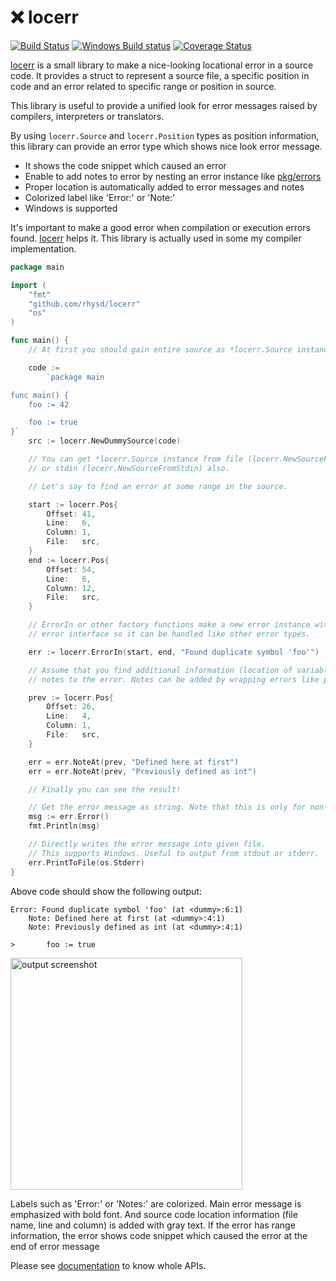 :x: locerr
==========
[![Build Status][build badge]][travis result]
[![Windows Build status][windows build badge]][appveyor result]
[![Coverage Status][coverage status]][coverage result]

[locerr][locerr document] is a small library to make a nice-looking locational error in a source code.
It provides a struct to represent a source file, a specific position in code and an error related to
specific range or position in source.

This library is useful to provide a unified look for error messages raised by compilers, interpreters
or translators.

By using `locerr.Source` and `locerr.Position` types as position information, this library can provide
an error type which shows nice look error message.

- It shows the code snippet which caused an error
- Enable to add notes to error by nesting an error instance like [pkg/errors](https://github.com/pkg/errors)
- Proper location is automatically added to error messages and notes
- Colorized label like 'Error:' or 'Note:'
- Windows is supported

It's important to make a good error when compilation or execution errors found. [locerr][locerr document]
helps it. This library is actually used in some my compiler implementation.

```go
package main

import (
	"fmt"
	"github.com/rhysd/locerr"
	"os"
)

func main() {
	// At first you should gain entire source as *locerr.Source instance.

	code :=
		`package main

func main() {
	foo := 42

	foo := true
}`
	src := locerr.NewDummySource(code)

	// You can get *locerr.Source instance from file (locerr.NewSourceFromFile)
	// or stdin (locerr.NewSourceFromStdin) also.

	// Let's say to find an error at some range in the source.

	start := locerr.Pos{
		Offset: 41,
		Line:   6,
		Column: 1,
		File:   src,
	}
	end := locerr.Pos{
		Offset: 54,
		Line:   6,
		Column: 12,
		File:   src,
	}

	// ErrorIn or other factory functions make a new error instance with the range. Error instance implements
	// error interface so it can be handled like other error types.

	err := locerr.ErrorIn(start, end, "Found duplicate symbol 'foo'")

	// Assume that you find additional information (location of variable and its type). Then you can add some
	// notes to the error. Notes can be added by wrapping errors like pkg/errors library.

	prev := locerr.Pos{
		Offset: 26,
		Line:   4,
		Column: 1,
		File:   src,
	}

	err = err.NoteAt(prev, "Defined here at first")
	err = err.NoteAt(prev, "Previously defined as int")

	// Finally you can see the result!

	// Get the error message as string. Note that this is only for non-Windows OS.
	msg := err.Error()
	fmt.Println(msg)

	// Directly writes the error message into given file.
	// This supports Windows. Useful to output from stdout or stderr.
	err.PrintToFile(os.Stderr)
}
```

Above code should show the following output:

```
Error: Found duplicate symbol 'foo' (at <dummy>:6:1)
    Note: Defined here at first (at <dummy>:4:1)
    Note: Previously defined as int (at <dummy>:4:1)

>       foo := true

```

<img src="https://github.com/rhysd/ss/blob/master/loc/output.png?raw=true" width="371" alt="output screenshot"/>

Labels such as 'Error:' or 'Notes:' are colorized. Main error message is emphasized with bold font.
And source code location information (file name, line and column) is added with gray text.
If the error has range information, the error shows code snippet which caused the error at the end
of error message

Please see [documentation][locerr document] to know whole APIs.

[locerr document]: https://godoc.org/github.com/rhysd/locerr
[build badge]: https://travis-ci.org/rhysd/locerr.svg?branch=master
[travis result]: https://travis-ci.org/rhysd/locerr
[coverage status]: https://codecov.io/gh/rhysd/locerr/branch/master/graph/badge.svg
[coverage result]: https://codecov.io/gh/rhysd/locerr
[windows build badge]: https://ci.appveyor.com/api/projects/status/4d3bkiabf088gboi/branch/master?svg=true
[appveyor result]: https://ci.appveyor.com/project/rhysd/locerr/branch/master
